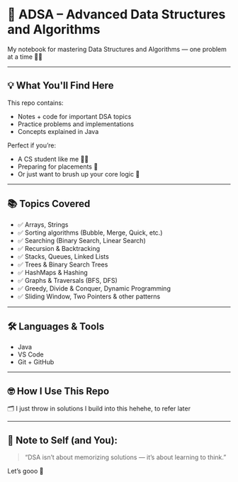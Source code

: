 # 📘 ADSA – Advanced Data Structures and Algorithms

My notebook for mastering Data Structures and Algorithms — one problem at a time 🧠✨

---

## 💡 What You'll Find Here

This repo contains:
- Notes + code for important DSA topics
- Practice problems and implementations
- Concepts explained in Java

Perfect if you’re:
- A CS student like me 👩‍💻
- Preparing for placements 🚀
- Or just want to brush up your core logic 💭

---

## 📚 Topics Covered

- ✅ Arrays, Strings
- ✅ Sorting algorithms (Bubble, Merge, Quick, etc.)
- ✅ Searching (Binary Search, Linear Search)
- ✅ Recursion & Backtracking
- ✅ Stacks, Queues, Linked Lists
- ✅ Trees & Binary Search Trees
- ✅ HashMaps & Hashing
- ✅ Graphs & Traversals (BFS, DFS)
- ✅ Greedy, Divide & Conquer, Dynamic Programming
- ✅ Sliding Window, Two Pointers & other patterns

---

## 🛠️ Languages & Tools

- Java 
- VS Code 
- Git + GitHub

---

## 🤓 How I Use This Repo

🗂️ I just throw in solutions I build into this hehehe, to refer later

---

## 🧠 Note to Self (and You):
> “DSA isn’t about memorizing solutions — it’s about learning to think.”

Let’s gooo 🚀
